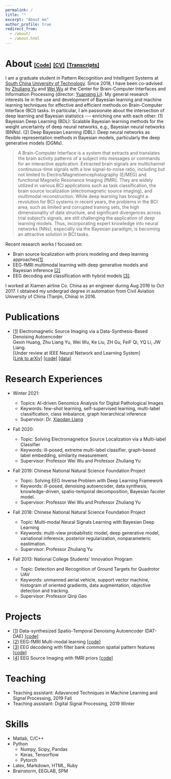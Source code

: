 ```yaml
---
permalink: /
title: ""
excerpt: "About me"
author_profile: true
redirect_from: 
  - /about/
  - /about.html
---
```

<!-- https://www.researchgate.net/profile/Wei_Wu54 -->

About  [<font size=3>[Code]</font>](https://github.com/gexinh) [<font size=3>[CV]</font>](files/cv_gexin.pdf) [<font size=3>[Transcripts]</font>](files/transcripts.pdf)  
======
I am a graduate student in Pattern Recognition and Intelligent Systems at [South China University of Technology](https://www.scut.edu.cn/en/main.htm). Since 2018, I have been co-advised by <a href="https://scholar.google.com/citations?user=oAUB9cQAAAAJ&hl=en">Zhuliang Yu</a> and [Wei Wu](https://scholar.google.com/citations?hl=zh-TW&user=HKmFkdwAAAAJ) at the Center for Brain-Computer Interfaces and Information Processing (director: [Yuanqing Li](https://scholar.google.com.sg/citations?user=wN3v1coAAAAJ&hl=en)). My general research interests lie in the use and development of Bayesian learning and machine learning techniques for effective and efficient methods on Brain-Computer Interface (BCI) tasks. In particular, I am passionate about the intersection of deep learning and Bayesian statistics --- enriching one with each other: (1) Bayesian Deep Learning (BDL): Scalable Bayesian learning methods for the weight uncertainty of deep neural networks, e.g., Bayesian neural networks (BNNs). (2) Deep Bayesian Learning (DBL): Deep neural networks as flexible representation methods in Bayesian models, particularly the deep generative models (DGMs). 

<!-- I am broadly interested in developing new methods to incorporate prior knowledge into neural network with a probabilistic perspective. In particular, I am passionate about deep generative models (DGMs), Bayesian Deep learning, and their applications to brain signals.  -->

> A Brain-Computer Interface is a system that extracts and translates the brain activity patterns of a subject into messages or commands for an interactive application. Extracted brain signals are multichannel continuous-time signals with a low signal-to-noise ratio, including but not limited to Electro/Magnetoencephalography (E/MEG) and functional Magnetic Resonance Imaging (fMRI). They are widely utilized in various BCI applications such as task classification, the brain source localization (electromagnetic source imaging), and multimodal reconstruction. While deep learning has brought a revolution for BCI systems in recent years, the problems in the BCI area, such as limited and corrupted training sets, the high dimensionality of data structure, and significant divergences across trial subject’s signals, are still challenging the application of deep learning models. Thus, incorporating expert knowledge into neural networks (NNs), especially via the Bayesian paradigm, is becoming an attractive solution in BCI tasks.

Recent research works I focused on:

* Brain source localization with priors modeling and deep learning approaches[[1]]()
* EEG-fMRI multimodal learning with deep generative models and Bayesian inference <a href="">[2]</a>
* EEG decoding and classification with hybrid models [[3]]().

I worked at Xiamen airline Co. China as an engineer during Aug 2016 to Oct 2017. I obtained my undergrad degree in automation from Civil Aviation University of China (Tianjin, China) in 2016. 
 

Publications
======
 * [[1]]() Electromagnetic Source Imaging via a Data-Synthesis-Based Denoising Autoencoder
    <br>Gexin Huang, Zhu Liang Yu, Wei Wu, Ke Liu, ZH Gu, FeiF Qi, YQ Li, JW Liang.
    <br>[Under review at IEEE Neural Network and Learning System]<br>
    <a href="https://https://arxiv.org/abs/2010.12876">[Link to arXiv]</a>
    <a href="https://github.com/gexinh/ESI-DAE">[code]</a>
    <a href="https://https://neuroimage.usc.edu/brainstorm/DatasetMedianNerveNeuromag">[data]</a>


Research Experiences
======
* Winter 2021:
  * Topics: AI-driven Genomics Analysis for Digital Pathological Images
  * Keywords: few-shot learning, self-supervised learning, multi-label classification, class imbalance, graph hierarchical inference 
  * Supervisor: Dr. [Xiaodan Liang](https://lemondan.github.io/)

* Fall 2020:
  * Topic: Solving Electromagnetice Source Localization via a Multi-label Classifier
  * Keywords: ill-posed, extreme multi-label claasifier, graph-based label embedding, similarity measurement.
  * Supervisor: Professor Wei Wu and  Professor Zhuliang Yu
  
* Fall 2019: Chinese National Natural Science Foundation Project
  * Topic: Solving EEG Inverse Problem with Deep Learning Framework
  * Keywords: ill-posed, denoising autoencoder, data synthesis, knowledge-driven, spatio-temporal decomposition, Bayesian facoter model.
  * Supervisor: Professor Wei Wu and  Professor Zhuliang Yu
  
* Fall 2018: Chinese National Natural Science Foundation Project
  * Topic: Multi-modal Neural Signals Learning with Bayesian Deep Learning
  * Keywords: multi-view probabilistic model, deep generative model, variational inference, posterior regularization, nonparameteric eastimation.  
  * Supervisor: Professor Zhuliang Yu
  
* Fall 2013: National College Students' Innovation Program
  * Topic: Detection and Recognition of Ground Targets for Quadrotor UAV
  * Keywords: unmanned aerial vehicle, support vector machine, histogram of oriented gradients, data augmentation, objective detection and tracking.
  * Supervisor: Professor Qinji Gao

Projects
======
* [[1]]() Data-synthesized Spatio-Temporal Denoising Autoencoder (DAT-DAE) [[code]](https://github.com/gexinh/ESI-DAE)
* [[2]]() EEG-fMRI Multi-modal learning [[code]](https://github.com/gexinh/ML-VAE)
* [[3]]() EEG decodeing with filter bank common spatial pattern features [[code]](https://github.com/gexinh/EEG_decoding)
* [[4]]() EEG Source Imaging with fMRI priors [[code]](https://github.com/gexinh/ESIBFP)  

 <!-- <img src="/images/profile2.jpg" width = "10" height = "10" alt="test" align=center /> -->


Teaching
======
* Teaching assistant: Adavanced Techniques in Machine Learning and Signal Processing, 2019 Fall
* Teaching assistant: Digital Signal Processing, 2019 Winter
  

Skills
======
* Matlab, C/C++
* Python
  * Numpy, Scipy, Pandas
  * Keras, Tensorflow
  * Pytorch
* Latex, Markdown, HTML, Ruby
* Brainstorm, EEGLAB, SPM
